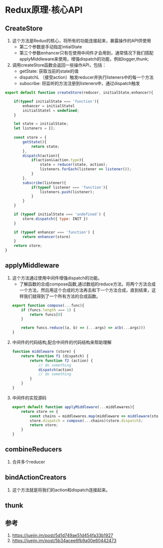 # Redux原理·核心API
## CreateStore
1. 这个方法是Redux的核心，将所有的功能连接起来，暴露操作的API供使用
    - 第二个参数是手动指定intialState
    - 第三个参数enhancer只有在使用中间件才会用到，通常情况下我们搭配applyMiddleware来使用，增强dispatch的功能，例如logger,thunk;
2. 调用createStore函数会返回一些操作API，包括：
    - getState: 获取当前的state的值
    - dispatchL （接受action）触发reducer并执行listeners中的每一个方法
    - subscribe: 将监听的方法注册到listeners中，通过dispatch触发
```javascript
export default function createStore(reducer, initialState,enhancer){

    if(typeof initialState === 'function'){
        enhancer = initialStatel
        initialStatel = undefined;
    }

    let state = initialState;
    let listeners = [];
    
    const store = {
        getState(){
            return state;
        },
        dispatch(action){
            if(action&&action.type){
                state = reducer(state, action);
                listeners.forEach(listener => listener());                
            }
        },
        subscribe(listener){
            if(typeof listener === 'function'){
                listeners.push(listener);
            }
        }
    }

    if (typeof initialState === 'undefined') {
        store.dispatch({ type: INIT })
    }

    if (typeof enhancer === 'function') {
        return enhancer(store)
    }
    return store;
}
```
## applyMiddleware
1. 这个方法通过使用中间件增强dispatch的功能。
    - 了解函数的合成compose函数,通过数组的reduce方法，将两个方法合成一个方法，然后用这个合成的方法再去和下一个方法合成，直到结束，这样我们就得到了一个所有方法的合成函数。
    ```javascript
    export function compose(...func){
        if (funcs.length === 1) {
            return funcs[0]
        }

        return funcs.reduce((a, b) => (...args) => a(b(...args)))
    }
    ```
2. 中间件的代码结构,配合中间件的代码结构来帮助理解
    ```javascript
    function middleware (store) {
        return function f1 (dispatch) {
            return function f2 (action) {
                // do something
                dispatch(action)
                // do something
            }
        }
    }
    ```
3. 中间件的实现源码
    ```javascript
    export default function applyMiddleware(...middlewares){
        return store => {
            const chains = middlewares.map(middleware => middleware(store));
            store.dispatch = compose(...chains)(store.dispatch);
            return store;
        }
    }
    ```
## combineReducers
1. 合并多个reducer
## bindActionCreators
1. 这个方法就是将我们的action和dispatch连接起来。
## thunk


## 参考
1. https://juejin.im/post/5d1d749ae51d454fa33b1927
2. https://juejin.im/post/5b34acee6fb9a00e60442473
